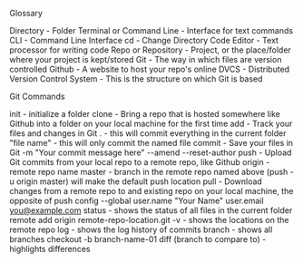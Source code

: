 Glossary

Directory - Folder
Terminal or Command Line - Interface for text commands
CLI - Command Line Interface
cd - Change Directory
Code Editor - Text processor for writing code
Repo or Repository - Project, or the place/folder where your project is kept/stored
Git - The way in which files are version controlled
Github - A website to host your repo's online
DVCS - Distributed Version Control System - This is the structure on which Git is based

Git Commands

init - initialize a folder
clone - Bring a repo that is hosted somewhere like Github into a folder on your local machine for the first time
add - Track your files and changes in Git
. - this will commit everything in the current folder
"file name" - this will only commit the named file
commit - Save your files in Git
-m "Your commit message here"
--amend
--reset-author
push - Upload Git commits from your local repo to a remote repo, like Github
origin - remote repo name
master - branch in the remote repo named above
(push -u origin master) will make the default push location
pull - Download changes from a remote repo to and existing repo on your local machine, the opposite of push
config
--global
user.name "Your Name"
user.email you@example.com
status - shows the status of all files in the current folder
remote
add origin remote-repo-location.git
-v - shows the locations on the remote repo
log - shows the log history of commits
branch - shows all branches
checkout -b branch-name-01
diff (branch to compare to) - highlights differences

